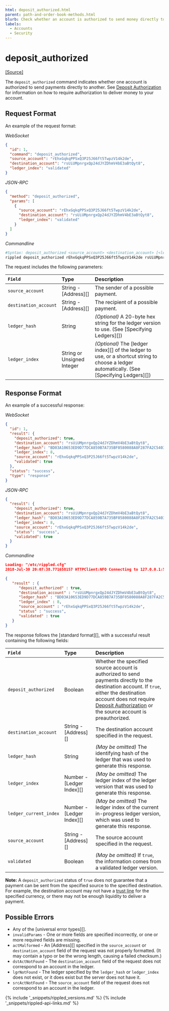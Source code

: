 ```yaml
---
html: deposit_authorized.html
parent: path-and-order-book-methods.html
blurb: Check whether an account is authorized to send money directly to another.
labels:
  - Accounts
  - Security
---
```

# deposit_authorized
[[Source]](https://github.com/XRPLF/rippled/blob/817d2339b8632cb2f97d3edd6f7af33aa7631744/src/ripple/rpc/handlers/DepositAuthorized.cpp "Source")

The `deposit_authorized` command indicates whether one account is authorized to send payments directly to another. See [Deposit Authorization](depositauth.html) for information on how to require authorization to deliver money to your account. <!-- STYLE_OVERRIDE: is authorized to -->

## Request Format
An example of the request format:

<!-- MULTICODE_BLOCK_START -->

*WebSocket*

```json
{
  "id": 1,
  "command": "deposit_authorized",
  "source_account": "rEhxGqkqPPSxQ3P25J66ft5TwpzV14k2de",
  "destination_account": "rsUiUMpnrgxQp24dJYZDhmV4bE3aBtQyt8",
  "ledger_index": "validated"
}
```

*JSON-RPC*

```json
{
  "method": "deposit_authorized",
  "params": [
    {
      "source_account": "rEhxGqkqPPSxQ3P25J66ft5TwpzV14k2de",
      "destination_account": "rsUiUMpnrgxQp24dJYZDhmV4bE3aBtQyt8",
      "ledger_index": "validated"
    }
  ]
}
```

*Commandline*

```bash
#Syntax: deposit_authorized <source_account> <destination_account> [<ledger>]
rippled deposit_authorized rEhxGqkqPPSxQ3P25J66ft5TwpzV14k2de rsUiUMpnrgxQp24dJYZDhmV4bE3aBtQyt8 validated
```

<!-- MULTICODE_BLOCK_END -->

The request includes the following parameters:

| `Field`               | Type                       | Description             |
|:----------------------|:---------------------------|:------------------------|
| `source_account`      | String - [Address][]       | The sender of a possible payment. |
| `destination_account` | String - [Address][]       | The recipient of a possible payment. |
| `ledger_hash`         | String                     | _(Optional)_ A 20-byte hex string for the ledger version to use. (See [Specifying Ledgers][]) |
| `ledger_index`        | String or Unsigned Integer | _(Optional)_ The [ledger index][] of the ledger to use, or a shortcut string to choose a ledger automatically. (See [Specifying Ledgers][]) |


## Response Format

An example of a successful response:

<!-- MULTICODE_BLOCK_START -->

*WebSocket*

```json
{
  "id": 1,
  "result": {
    "deposit_authorized": true,
    "destination_account": "rsUiUMpnrgxQp24dJYZDhmV4bE3aBtQyt8",
    "ledger_hash": "BD03A10653ED9D77DCA859B7A735BF0580088A8F287FA2C5403E0A19C58EF322",
    "ledger_index": 8,
    "source_account": "rEhxGqkqPPSxQ3P25J66ft5TwpzV14k2de",
    "validated": true
  },
  "status": "success",
  "type": "response"
}
```

*JSON-RPC*

```json
{
  "result": {
    "deposit_authorized": true,
    "destination_account": "rsUiUMpnrgxQp24dJYZDhmV4bE3aBtQyt8",
    "ledger_hash": "BD03A10653ED9D77DCA859B7A735BF0580088A8F287FA2C5403E0A19C58EF322",
    "ledger_index": 8,
    "source_account": "rEhxGqkqPPSxQ3P25J66ft5TwpzV14k2de",
    "status": "success",
    "validated": true
  }
}
```

*Commandline*

```json
Loading: "/etc/rippled.cfg"
2018-Jul-30 20:07:38.771658157 HTTPClient:NFO Connecting to 127.0.0.1:5005

{
   "result" : {
      "deposit_authorized" : true,
      "destination_account" : "rsUiUMpnrgxQp24dJYZDhmV4bE3aBtQyt8",
      "ledger_hash" : "BD03A10653ED9D77DCA859B7A735BF0580088A8F287FA2C5403E0A19C58EF322",
      "ledger_index" : 8,
      "source_account" : "rEhxGqkqPPSxQ3P25J66ft5TwpzV14k2de",
      "status" : "success",
      "validated" : true
   }
}
```

<!-- MULTICODE_BLOCK_END -->

The response follows the [standard format][], with a successful result containing the following fields:

| `Field`                | Type                      | Description             |
|:-----------------------|:--------------------------|:------------------------|
| `deposit_authorized`   | Boolean                   | Whether the specified source account is authorized to send payments directly to the destination account. If `true`, either the destination account does not require [Deposit Authorization](depositauth.html) or the source account is preauthorized. |
| `destination_account`  | String - [Address][]      | The destination account specified in the request. |
| `ledger_hash`          | String                    | _(May be omitted)_ The identifying hash of the ledger that was used to generate this response. |
| `ledger_index`         | Number - [Ledger Index][] | _(May be omitted)_ The ledger index of the ledger version that was used to generate this response. |
| `ledger_current_index` | Number - [Ledger Index][] | _(May be omitted)_ The ledger index of the current in-progress ledger version, which was used to generate this response. |
| `source_account`       | String - [Address][]      | The source account specified in the request. |
| `validated`            | Boolean                   | _(May be omitted)_ If `true`, the information comes from a validated ledger version. |

**Note:** A `deposit_authorized` status of `true` does not guarantee that a payment can be sent from the specified source to the specified destination. For example, the destination account may not have a [trust line](fungible-tokens.html) for the specified currency, or there may not be enough liquidity to deliver a payment.

## Possible Errors

* Any of the [universal error types][].
* `invalidParams` - One or more fields are specified incorrectly, or one or more required fields are missing.
* `actMalformed` - An [Address][] specified in the `source_account` or `destination_account` field of the request was not properly formatted. (It may contain a typo or be the wrong length, causing a failed checksum.)
* `dstActNotFound` - The `destination_account` field of the request does not correspond to an account in the ledger.
* `lgrNotFound` - The ledger specified by the `ledger_hash` or `ledger_index` does not exist, or it does exist but the server does not have it.
* `srcActNotFound` - The `source_account` field of the request does not correspond to an account in the ledger.


{% include '_snippets/rippled_versions.md' %}
{% include '_snippets/rippled-api-links.md' %}
